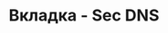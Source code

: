 ---
id: 203
title: Вкладка - Sec DNS
displayName: Sec DNS
order: 1
published: true
historyName: Sec DNS
historyDescription: Защищенный DNS
category: Сервисы
categoryName: Sec DNS
categoryDescription: Защищенный DNS
categoryOrder: 1
categoryIcon: https://img.solarspace.pro/docs/waf.svg
footerName: Sec DNS
footerOrder: 10
---